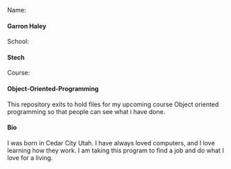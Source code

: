 Name: 
#### Garron Haley
School: 
#### Stech
Course: 
#### Object-Oriented-Programming
This repository exits to hold files for my upcoming course Object oriented programming so that people can see what i have done.
#### Bio
I was born in Cedar City Utah. I have always loved computers, and I love learning how they work.
I am taking this program to find a job and do what I love for a living.

